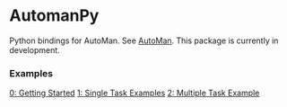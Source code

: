# AutomanPy
Python bindings for AutoMan. See [AutoMan](https://automan-lang.github.io/). 
This package is currently in development.

### Examples

[0: Getting Started](https://github.com/kevfev/AutomanPy/tree/master/examples/0%20-%20Getting%20Started)
[1: Single Task Examples](https://github.com/kevfev/AutomanPy/tree/master/examples/1%20-%20Single%20Task%20Examples)
[2: Multiple Task Example](https://github.com/kevfev/AutomanPy/tree/master/examples/2%20-%20Multiple%20Task%20Example/Multiple%20Estimate%20Tasks)
